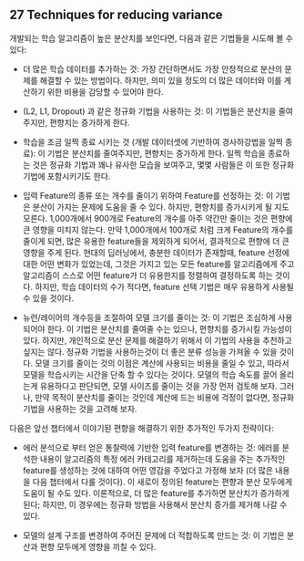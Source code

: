## 27 Techniques for reducing variance

개발되는 학습 알고리즘이 높은 분산치를 보인다면, 다음과 같은 기법들을 시도해 볼 수 있다:

- 더 많은 학습 데이터를 추가하는 것: 가장 간단하면서도 가장 안정적으로 분산의 문제를 해결할 수 있는 방법이다. 하지만, 의미 있을 정도의 더 많은 데이터와 이를 계산하기 위한 비용을 감당할 수 있어야 한다.

- (L2, L1, Dropout) 과 같은 정규화 기법을 사용하는 것: 이 기법들은 분산치을 줄여주지만, 편향치는 증가하게 한다.

- 학습을 조금 일찍 종료 시키는 것 (개발 데이터셋에 기반하여 경사하강법을 일찍 종료): 이 기법은 분산치를 줄여주지만, 편향치는 증가하게 한다. 일찍 학습을 종료하는 것은 정규화 기법과 꽤나 유사한 모습을 보여주고, 몇몇 사람들은 이 또한 정규화 기법에 포함시키기도 한다.

- 입력 Feature의 종류 또는 개수를 줄이기 위하여 Feature를 선정하는 것:  이 기법은 분산이 가지는 문제에 도움을 줄 수 있다. 하지만, 편향치를 증가시키게 될 지도 모른다. 1,000개에서 900개로 Feature의 개수를 아주 약간만 줄이는 것은 편향에 큰 영향을 미치지 않는다. 만약 1,000개에서 100개로 처럼 크게 Feature의 개수를 줄이게 되면, 많은 유용한 feature들을 제외하게 되어서, 결과적으로 편향에 더 큰 영향을 주게 된다. 현대의 딥러닝에서, 충분한 데이터가 존재할때, feature 선정에 대한 어떤 변화가 있었는데, 그것은 가지고 있는 모든 feature를 알고리즘에게 주고 알고리즘이 스스로 어떤 feature가 더 유용한지를 정렬하여 결정하도록 하는 것이다. 하지만, 학습 데이터의 수가 적다면, feature 선택 기법은 매우 유용하게 사용될 수 있을 것이다.

- 뉴런/레이어의 개수등을 조절하여 모델 크기를 줄이는 것: 이 기법은 조심하게 사용되어야 한다. 이 기법은 분산치를 줄여줄 수는 있으나, 편향치를 증가시킬 가능성이 있다. 하지만, 개인적으로 분산 문제를 해결하기 위해서 이 기법의 사용을 추천하고 싶지는 않다. 정규화 기법을 사용하는것이 더 좋은 분류 성능을 가져올 수 있을 것이다. 모델 크기를 줄이는 것의 이점은 계산에 사용되는 비용을 줄일 수 있고, 따라서 모델을 학습시키는 시간을 단축 할 수 있다는 것이다. 모델의 학습 속도를 끌어 올리는게 유용하다고 판단되면, 모델 사이즈를 줄이는 것을 가장 먼저 검토해 보자. 그러나, 만약 목적이 분산치를 줄이는 것인데 계산에 드는 비용에 걱정이 없다면, 정규화 기법을 사용하는 것을 고려해 보자.

다음은 앞선 챕터에서 이야기된 편향을 해결하기 위한 추가적인 두가지 전략이다:

- 에러 분석으로 부터 얻은 통찰력에 기반한 입력 feature를 변경하는 것: 에러를 분석한 내용이 알고리즘의 특정 에러 카테고리를 제거하는데 도움을 주는 추가적인 feature를 생성하는 것에 대하여 어떤 영감을 주었다고 가정해 보자 (더 많은 내용을 다음 챕터에서 다룰 것이다). 이 새로이 정의된 feature는 편향과 분산 모두에게 도움이 될 수도 있다. 이론적으로, 더 많은 feature를 추가하면 분산치가 증가하게 된다; 하지만, 이 경우에는 정규화 방법을 사용해서 분산치 증가를 제거해 나갈 수 있다. 

- 모델의 설계 구조를 변경하여 주어진 문제에 더 적합하도록 만드는 것: 이 기법은 분산과 편향 모두에게 영향을 끼칠 수 있다.

